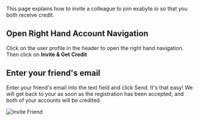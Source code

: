 <!-- DB -->

This page explains how to invite a colleague to join exabyte.io so that you both receive credit.

## Open Right Hand Account Navigation

Click on the user profile in the header to open the right hand navigation. Then click on **Invite & Get Credit**

## Enter your friend's email

Enter your friend's email into the text field and click Send. It's that easy! We will get back to your as soon as the registration has been accepted, and both of your accounts will be credited.

![Invite Friend](/images/InviteFriend.png "Invite Friend")
